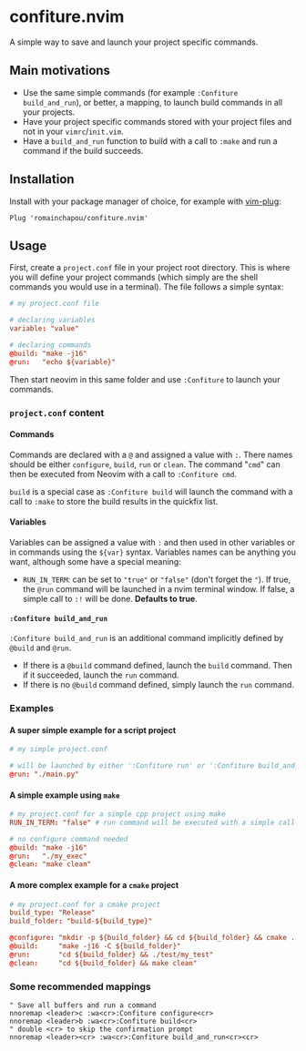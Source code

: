 # confiture.nvim

A simple way to save and launch your project specific commands.


## Main motivations

- Use the same simple commands (for example `:Confiture build_and_run`), or better, a mapping, to launch build commands in all your projects.
- Have your project specific commands stored with your project files and not in your `vimrc`/`init.vim`.
- Have a `build_and_run` function to build with a call to `:make` and run a command if the build succeeds. 


## Installation

Install with your package manager of choice, for example with [vim-plug](https://github.com/junegunn/vim-plug):

```vim
Plug 'romainchapou/confiture.nvim'
```


## Usage

First, create a `project.conf` file in your project root directory. This is where you will define your project commands (which simply are the shell commands you would use in a terminal). The file follows a simple syntax:

```conf
# my project.conf file

# declaring variables
variable: "value"

# declaring commands
@build: "make -j16"
@run:   "echo ${variable}"
```

Then start neovim in this same folder and use `:Confiture` to launch your commands.


### `project.conf` content

#### Commands

Commands are declared with a `@` and assigned a value with `:`. There names should be either `configure`, `build`, `run` or `clean`. The command "`cmd`" can then be executed from Neovim with a call to `:Confiture cmd`.

`build` is a special case as `:Confiture build` will launch the command with a call to `:make` to store the build results in the quickfix list.


#### Variables

Variables can be assigned a value with `:` and then used in other variables or in commands using the `${var}` syntax. Variables names can be anything you want, although some have a special meaning:

- `RUN_IN_TERM`: can be set to `"true"` or `"false"` (don't forget the `"`). If true, the `@run` command will be launched in a nvim terminal window. If false, a simple call to `:!` will be done. **Defaults to true**.


#### `:Confiture build_and_run`

`:Confiture build_and_run` is an additional command implicitly defined by `@build` and `@run`.

- If there is a `@build` command defined, launch the `build` command. Then if it succeeded, launch the `run` command.
- If there is no `@build` command defined, simply launch the `run` command.


### Examples

#### A super simple example for a script project

```conf
# my simple project.conf

# will be launched by either ':Confiture run' or ':Confiture build_and_run'
@run: "./main.py"
```


#### A simple example using `make`

```conf
# my project.conf for a simple cpp project using make
RUN_IN_TERM: "false" # run command will be executed with a simple call to ':!'

# no configure command needed
@build: "make -j16"
@run:   "./my_exec"
@clean: "make clean"
```


#### A more complex example for a `cmake` project

```conf
# my project.conf for a cmake project
build_type: "Release"
build_folder: "build-${build_type}"

@configure: "mkdir -p ${build_folder} && cd ${build_folder} && cmake .. -DCMAKE_BUILD_TYPE ${build_type}"
@build:     "make -j16 -C ${build_folder}"
@run:       "cd ${build_folder} && ./test/my_test"
@clean:     "cd ${build_folder} && make clean"
```


### Some recommended mappings

```vim
" Save all buffers and run a command
nnoremap <leader>c :wa<cr>:Confiture configure<cr>
nnoremap <leader>b :wa<cr>:Confiture build<cr>
" double <cr> to skip the confirmation prompt
nnoremap <leader><cr> :wa<cr>:Confiture build_and_run<cr><cr>
```
